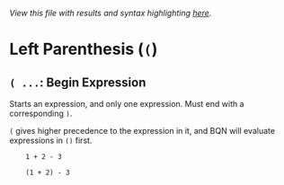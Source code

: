 *View this file with results and syntax highlighting [here](https://mlochbaum.github.io/BQN/help/beginexpression.html).*

# Left Parenthesis (`(`)

## `( ...`: Begin Expression

Starts an expression, and only one expression. Must end with a corresponding `)`.

`(` gives higher precedence to the expression in it, and BQN will evaluate expressions in `()` first.

        1 + 2 - 3

        (1 + 2) - 3
